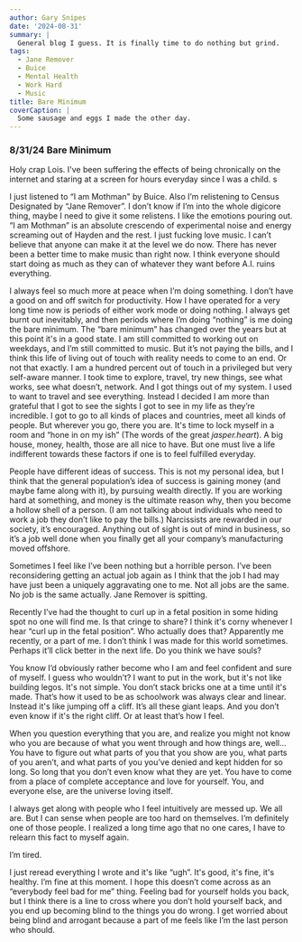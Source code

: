 ```yaml
---
author: Gary Snipes
date: '2024-08-31'
summary: |
  General blog I guess. It is finally time to do nothing but grind. 
tags: 
  - Jane Remover
  - Buice
  - Mental Health
  - Work Hard
  - Music
title: Bare Minimum
coverCaption: |
  Some sausage and eggs I made the other day. 
---
```


### 8/31/24 Bare Minimum

Holy crap Lois. I've been suffering the effects of being chronically on the internet and staring at a screen for hours everyday since I was a child. s

I just listened to “I am Mothman" by Buice. Also I’m relistening to Census Designated by “Jane Remover”. I don’t know if I’m into the whole digicore thing, maybe I need to give it some relistens. I like the emotions pouring out. “I am Mothman” is an absolute crescendo of experimental noise and energy screaming out of Hayden and the rest. I just fucking love music. I can’t believe that anyone can make it at the level we do now. There has never been a better time to make music than right now. I think everyone should start doing as much as they can of whatever they want before A.I. ruins everything. 

I always feel so much more at peace when I’m doing something. I don’t have a good on and off switch for productivity. How I have operated for a very long time now is periods of either work mode or doing nothing. I always get burnt out inevitably, and then periods where I’m doing “nothing” is me doing the bare minimum. The “bare minimum” has changed over the years but at this point it's in a good state. I am still committed to working out on weekdays, and I’m still committed to music. But it’s not paying the bills, and I think this life of living out of touch with reality needs to come to an end. Or not that exactly. I am a hundred percent out of touch in a privileged but very self-aware manner. I took time to explore, travel, try new things, see what works, see what doesn’t, network. And I got things out of my system. I used to want to travel and see everything. Instead I decided I am more than grateful that I got to see the sights I got to see in my life as they’re incredible. I got to go to all kinds of places and countries, meet all kinds of people. But wherever you go, there you are. It's time to lock myself in a room and “hone in on my ish” (The words of the great _jasper.heart_). A big house, money, health, those are all nice to have. But one must live a life indifferent towards these factors if one is to feel fulfilled everyday. 

People have different ideas of success. This is not my personal idea, but I think that the general population’s idea of success is gaining money (and maybe fame along with it), by pursuing wealth directly. If you are working hard at something, and money is the ultimate reason why, then you become a hollow shell of a person. (I am not talking about individuals who need to work a job they don’t like to pay the bills.) Narcissists are rewarded in our society, it’s encouraged. Anything out of sight is out of mind in business, so it’s a job well done when you finally get all your company’s manufacturing moved offshore.

Sometimes I feel like I’ve been nothing but a horrible person. I’ve been reconsidering getting an actual job again as I think that the job I had may have just been a uniquely aggravating one to me. Not all jobs are the same. No job is the same actually. Jane Remover is spitting. 

Recently I’ve had the thought to curl up in a fetal position in some hiding spot no one will find me. Is that cringe to share? I think it's corny whenever I hear “curl up in the fetal position”. Who actually does that? Apparently me recently, or a part of me. I don’t think I was made for this world sometimes. Perhaps it’ll click better in the next life. Do you think we have souls? 

You know I’d obviously rather become who I am and feel confident and sure of myself. I guess who wouldn’t? I want to put in the work, but it's not like building legos. It's not simple. You don’t stack bricks one at a time until it's made. That’s how it used to be as schoolwork was always clear and linear. Instead it's like jumping off a cliff. It’s all these giant leaps. And you don’t even know if it's the right cliff. Or at least that’s how I feel.

When you question everything that you are, and realize you might not know who you are because of what you went through and how things are, well… You have to figure out what parts of you that you show are you, what parts of you aren’t, and what parts of you you’ve denied and kept hidden for so long. So long that you don’t even know what they are yet. You have to come from a place of complete acceptance and love for yourself. You, and everyone else, are the universe loving itself. 

I always get along with people who I feel intuitively are messed up. We all are. But I can sense when people are too hard on themselves. I’m definitely one of those people. I realized a long time ago that no one cares, I have to relearn this fact to myself again.

I’m tired.

I just reread everything I wrote and it's like “ugh”. It's good, it's fine, it's healthy. I’m fine at this moment. I hope this doesn’t come across as an “everybody feel bad for me” thing. Feeling bad for yourself holds you back, but I think there is a line to cross where you don’t hold yourself back, and you end up becoming blind to the things you do wrong. I get worried about being blind and arrogant because a part of me feels like I’m the last person who should. 
